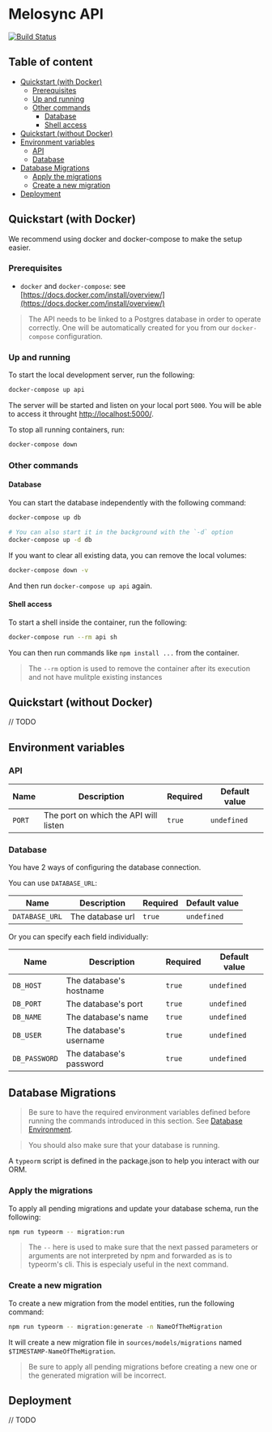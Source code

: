 # Melosync API

[![Build Status](https://travis-ci.org/melosync/api.svg?branch=master)](https://travis-ci.org/melosync/api)

## Table of content

<!-- The section between the `toc` tags is automatically generated with `npm run readme:update` -->
<!-- toc -->

- [Quickstart (with Docker)](#quickstart-with-docker)
  * [Prerequisites](#prerequisites)
  * [Up and running](#up-and-running)
  * [Other commands](#other-commands)
    + [Database](#database)
    + [Shell access](#shell-access)
- [Quickstart (without Docker)](#quickstart-without-docker)
- [Environment variables](#environment-variables)
  * [API](#api)
  * [Database](#database-1)
- [Database Migrations](#database-migrations)
  * [Apply the migrations](#apply-the-migrations)
  * [Create a new migration](#create-a-new-migration)
- [Deployment](#deployment)

<!-- tocstop -->

## Quickstart (with Docker)

We recommend using docker and docker-compose to make the setup easier.

### Prerequisites

- `docker` and `docker-compose`: see [https://docs.docker.com/install/overview/](https://docs.docker.com/install/overview/)

> The API needs to be linked to a Postgres database in order to operate correctly. One will be automatically created for you from our `docker-compose` configuration.

### Up and running

To start the local development server, run the following:

```sh
docker-compose up api
```

The server will be started and listen on your local port `5000`. You will be able to access it throught [http://localhost:5000/](http://localhost:5000/).

To stop all running containers, run:

```sh
docker-compose down
```

### Other commands

#### Database

You can start the database independently with the following command:

```sh
docker-compose up db

# You can also start it in the background with the `-d` option
docker-compose up -d db
```

If you want to clear all existing data, you can remove the local volumes:

```sh
docker-compose down -v
```

And then run `docker-compose up api` again.

#### Shell access

To start a shell inside the container, run the following:

```sh
docker-compose run --rm api sh
```

You can then run commands like `npm install ...` from the container.

> The `--rm` option is used to remove the container after its execution and not have mulitple existing instances

## Quickstart (without Docker)

// TODO

## Environment variables

### API

| Name | Description | Required | Default value |
|------|-------------|----------|---------------|
| `PORT` | The port on which the API will listen | `true` | `undefined` |

### Database

You have 2 ways of configuring the database connection.

You can use `DATABASE_URL`:

| Name | Description | Required | Default value |
|------|-------------|----------|---------------|
| `DATABASE_URL` | The database url | `true` | `undefined` |

Or you can specify each field individually:

| Name | Description | Required | Default value |
|------|-------------|----------|---------------|
| `DB_HOST` | The database's hostname | `true` | `undefined` |
| `DB_PORT` | The database's port | `true` | `undefined` |
| `DB_NAME` | The database's name | `true` | `undefined` |
| `DB_USER` | The database's username | `true` | `undefined` |
| `DB_PASSWORD` | The database's password | `true` | `undefined` |

## Database Migrations

> Be sure to have the required environment variables defined before running the
> commands introduced in this section. See [Database Environment](#environment-variables).

> You should also make sure that your database is running.

A `typeorm` script is defined in the package.json to help you interact with our ORM.

### Apply the migrations

To apply all pending migrations and update your database schema, run the following:

```sh
npm run typeorm -- migration:run
```

> The `--` here is used to make sure that the next passed parameters or arguments
> are not interpreted by npm and forwarded as is to typeorm's cli. This is
> especialy useful in the next command.

### Create a new migration

To create a new migration from the model entities, run the following command:

```sh
npm run typeorm -- migration:generate -n NameOfTheMigration
```

It will create a new migration file in `sources/models/migrations` named
`$TIMESTAMP-NameOfTheMigration`.

> Be sure to apply all pending migrations before creating a new one or the generated migration will be incorrect.

## Deployment

// TODO
